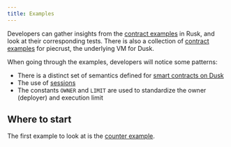 ```yaml
---
title: Examples
---
```


Developers can gather insights from the <a href="https://github.com/dusk-network/rusk/tree/master/contracts" target="_blank">contract examples</a> in Rusk, and look at their corresponding tests. There is also a collection of <a href="https://github.com/dusk-network/piecrust/tree/main/contracts" target="_blank">contract examples</a> for piecrust, the underlying VM for Dusk.

When going through the examples, developers will notice some patterns:
- There is a distinct set of semantics defined for [smart contracts on Dusk](/developer/smart-contract/core-concepts)
- The use of [sessions](/developer/smart-contract/archive_and_review/04-sc-on-dusk/07-sessions)
- The constants `OWNER` and `LIMIT` are used to standardize the owner (deployer) and execution limit

## Where to start

The first example to look at is the [counter example](/developer/smart-contract/guides/01-my-first-contract).
